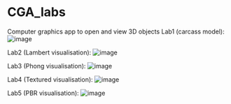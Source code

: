 # CGA_labs
Computer graphics app to open and view 3D objects
Lab1 (carcass model):
![image](https://user-images.githubusercontent.com/74260579/204602863-46830c56-93d2-4743-8fa0-678e03f08869.png)

Lab2 (Lambert visualisation):
![image](https://user-images.githubusercontent.com/74260579/204603833-d218eb36-8ce0-49c4-ae26-8da32ada540e.png)

Lab3 (Phong visualisation):
![image](https://user-images.githubusercontent.com/74260579/204604404-e4f99022-37c3-4958-88d9-5dd2aaba7b09.png)

Lab4 (Textured visualisation):
![image](https://user-images.githubusercontent.com/74260579/204605029-bec74d41-797e-490b-a423-c826cc36d05d.png)

Lab5 (PBR visualisation):
![image](https://user-images.githubusercontent.com/74260579/204605582-df4467c6-36ec-4ef4-b540-db2fbfeaa96d.png)
